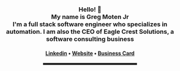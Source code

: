 <div align="center">  
<h3>
Hello! 👋
<br>
My name is Greg Moten Jr
<br>
I'm a full stack software engineer who specializes in automation. I am also the CEO of Eagle Crest Solutions, a software consulting business
</h3>

<h4> 
<a href="https://www.linkedin.com/in/gregmotenjr">Linkedin</a> • 
<a href="https://eaglecrest.io">Website</a> • 
<a href="https://gregmotenjr.carrd.co">Business Card</a> 
</h4>
<hr width="50%" style="height:5px;">

</div>

